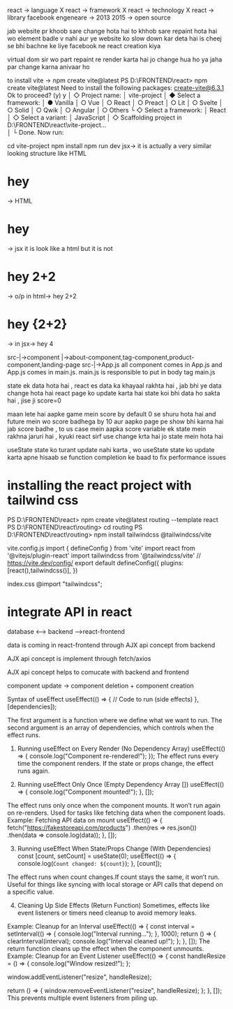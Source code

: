 react -> language X
react -> framework X
react -> technology X
react -> library
facebook engeneare -> 2013
2015 -> open source

jab website pr khoob sare change hota hai to khhob sare repaint hota hai wo element badle v nahi aur ye website 
ko slow down kar deta hai is cheej se bhi bachne ke liye facebook ne react creation kiya 

virtual dom sir wo part repaint re render karta hai jo change hua ho ya jaha par change karna anivaar ho 

to install vite -> npm create vite@latest
PS D:\FRONTEND\react> npm create vite@latest
Need to install the following packages: 
  create-vite@6.3.1
Ok to proceed? (y) y
│
◇  Project name:
│  vite-project
│
◆  Select a framework:
│  ● Vanilla
│  ○ Vue
│  ○ React
│  ○ Preact
│  ○ Lit
│  ○ Svelte
│  ○ Solid
│  ○ Qwik
│  ○ Angular
│  ○ Others
└
◇  Select a framework:
│  React
│
◇  Select a variant:
│  JavaScript
│
◇  Scaffolding project in D:\FRONTEND\react\vite-project...    
│
└  Done. Now run:

  cd vite-project
  npm install
  npm run dev
jsx-> it is actually a very similar looking structure like HTML 
<h1>hey</h1> -> HTML
<h1>hey</h1> -> jsx  it is look like a html but it is not 

<h1>hey 2+2 </h1> -> o/p in html-> hey 2+2
<h1>hey {2+2}</h1>  -> in jsx-> hey 4

src-|->component |->about-component,tag-component,product-component,landing-page
src-|->App.js  all component comes in App.js and App.js comes in main.js.
main.js is responsible to put in body tag <body>main.js</body>

state ek data hota hai , react es data ka khayaal rakhta hai , jab bhi ye data change hota hai react page ko update karta hai 
state koi bhi data ho sakta hai , jise ji score=0

maan lete hai aapke game mein score by default 0 se shuru hota hai and future mein wo score badhega by 10 aur 
aapko page pe show bhi karna hai jab score badhe , to us case mein aapka score variable ek state mein rakhna jaruri hai , kyuki
react sirf use change krta hai jo state mein hota hai 

useState state ko turant update nahi karta , wo useState state ko update karta apne hisaab se function completion ke baad to fix performance issues 

# installing the react project with tailwind css

PS D:\FRONTEND\react> npm create vite@latest routing --template react
PS D:\FRONTEND\react\routing> cd routing
PS D:\FRONTEND\react\routing> npm install tailwindcss @tailwindcss/vite

vite.config.js
import { defineConfig } from 'vite'
import react from '@vitejs/plugin-react'
import tailwindcss from '@tailwindcss/vite'
// https://vite.dev/config/
export default defineConfig({
  plugins: [react(),tailwindcss()],
})

index.css
@import "tailwindcss";

# integrate API in react
database <--> backend -->react-frontend

data is coming in react-frontend through AJX api concept from backend

AJX api concept is implement through fetch/axios

AJX api concept helps to comucate with backend and frontend 

component update -> component deletion + component creation

Syntax of useEffect
useEffect(() => {
  // Code to run (side effects)
}, [dependencies]);

The first argument is a function where we define what we want to run.
The second argument is an array of dependencies, which controls when the effect runs.

1. Running useEffect on Every Render (No Dependency Array)
useEffect(() => {
  console.log("Component re-rendered!");
});
The effect runs every time the component renders.
If the state or props change, the effect runs again.

2. Running useEffect Only Once (Empty Dependency Array [])
useEffect(() => {
  console.log("Component mounted!");
}, []);

The effect runs only once when the component mounts.
It won’t run again on re-renders.
Used for tasks like fetching data when the component loads.
Example: Fetching API data on mount
useEffect(() => {
  fetch("https://fakestoreapi.com/products")
    .then(res => res.json())
    .then(data => console.log(data));
}, []);

3. Running useEffect When State/Props Change (With Dependencies)
const [count, setCount] = useState(0);
useEffect(() => {
  console.log(`Count changed: ${count}`);
}, [count]);

The effect runs when count changes.If count stays the same, it won’t run.
Useful for things like syncing with local storage or API calls that depend on a specific value.

4. Cleaning Up Side Effects (Return Function)
Sometimes, effects like event listeners or timers need cleanup to avoid memory leaks.

Example: Cleanup for an Interval
useEffect(() => {
  const interval = setInterval(() => {
    console.log("Interval running...");
  }, 1000);
  return () => {
    clearInterval(interval);
    console.log("Interval cleaned up!");
  };
}, []);
The return function cleans up the effect when the component unmounts.
Example: Cleanup for an Event Listener
useEffect(() => {
  const handleResize = () => {
    console.log("Window resized!");
  };
  
  window.addEventListener("resize", handleResize);

  return () => {
    window.removeEventListener("resize", handleResize);
  };
}, []);
This prevents multiple event listeners from piling up.
